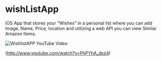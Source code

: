 # wishListApp
IOS App that stores your "Wishes" in a personal list where you can add Image, Name, Price, location and utilizing a web API you can view Similar Amazon Items.


![WishlistAPP YouTube Video](https://img.youtube.com/vi/PhPYhA_dsz4/0.jpg)

(http://www.youtube.com/watch?v=PhPYhA_dsz4)




